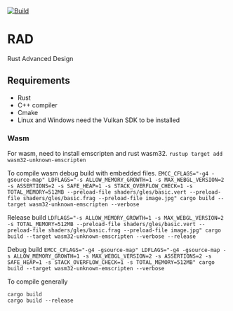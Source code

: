 [![Build](https://github.com/aussiedwarf/rad/actions/workflows/rust.yml/badge.svg?branch=dev)](https://github.com/aussiedwarf/rad/actions/workflows/rust.yml)

# RAD
Rust Advanced Design

## Requirements

- Rust
- C++ compiler
- Cmake
- Linux and Windows need the Vulkan SDK to be installed

### Wasm
For wasm, need to install emscripten and rust wasm32.
`rustup target add wasm32-unknown-emscripten`

To compile wasm debug build with embedded files.
`EMCC_CFLAGS="-g4 -gsource-map" LDFLAGS="-s ALLOW_MEMORY_GROWTH=1 -s MAX_WEBGL_VERSION=2 -s ASSERTIONS=2 -s SAFE_HEAP=1 -s STACK_OVERFLOW_CHECK=1 -s TOTAL_MEMORY=512MB --preload-file shaders/gles/basic.vert --preload-file shaders/gles/basic.frag --preload-file image.jpg" cargo build --target wasm32-unknown-emscripten --verbose`

Release build
`LDFLAGS="-s ALLOW_MEMORY_GROWTH=1 -s MAX_WEBGL_VERSION=2 -s TOTAL_MEMORY=512MB --preload-file shaders/gles/basic.vert --preload-file shaders/gles/basic.frag --preload-file image.jpg" cargo build --target wasm32-unknown-emscripten --verbose --release`

Debug build
`EMCC_CFLAGS="-g4 -gsource-map" LDFLAGS="-g4 -gsource-map -s ALLOW_MEMORY_GROWTH=1 -s MAX_WEBGL_VERSION=2 -s ASSERTIONS=2 -s SAFE_HEAP=1 -s STACK_OVERFLOW_CHECK=1 -s TOTAL_MEMORY=512MB" cargo build --target wasm32-unknown-emscripten --verbose`

To compile generally
```
cargo build
cargo build --release
```
